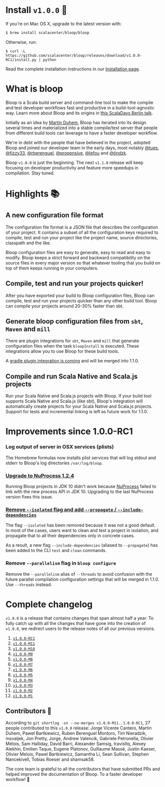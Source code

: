 # Install `v1.0.0` :candy:

If you're on Mac OS X, upgrade to the latest version with:

```sh
$ brew install scalacenter/bloop/bloop
```

Otherwise, run:

```
$ curl -L https://github.com/scalacenter/bloop/releases/download/v1.0.0-RC1/install.py | python
```

Read the complete installation instructions in our [Installation page][installation instructions].

# What is bloop

Bloop is a Scala build server and command-line tool to make the compile and test developer
workflows fast and productive in a build-tool-agnostic way. Learn more about Bloop and its
origins in [this ScalaDays Berlin talk](https://slideslive.com/38908131).

Initially as an idea by [Martin Duhem](@Duhemm), Bloop has iterated into its design several times and
materialized into a stable compile/test server that people from different build tools can leverage to
have a faster developer workflow.

We're in debt with the people that have believed in the project, adopted Bloop and joined our
developer team in the early days, most notably [@tues](https://github.com/tues),
[@fizzy33](https://github.com/fizzy33), [@rberenguel](https://github.com/rberenguel),
[@propensive](https://github.com/propensive),
[@lefou](https://github.com/lefou) and [@tindzk](https://github.com/tindzk).

Bloop `v1.0.0` is just the beginning. The next `v1.1.0` release will keep focusing on developer
productivity and feature more speedups in compilation. Stay tuned.

# Highlights :books:

## A new configuration file format

The configuration file format is a JSON file that describes the configuration of your project.
It contains a subset of all the configuration keys required to compile, test and run your project
like the project name, source directories, classpath and the like.

Bloop configuration files are easy to generate, easy to read and easy to modify. Bloop keeps a
strict forward and backward compatibility on the source files in every major version so that
whatever tooling that you build on top of them keeps running in your computers.

## Compile, test and run your projects quicker!

After you have exported your build to Bloop configuration files, Bloop can compile, test and
run your projects quicker than any other build tool. Bloop can compile your projects around 20-30%
faster than sbt.

## Generate bloop configuration files from `sbt`, `Maven` and `mill`

There are plugin integrations for `sbt`, `Maven` and `mill` that generate configuration files
when the task `bloopInstall` is executed. These integrations allow you to use Bloop for these build
tools.

A [gradle plugin integration is coming](https://github.com/scalacenter/bloop/pull/566) and will be
merged into 1.1.0.

## Compile and run Scala Native and Scala.js projects

Run your Scala Native and Scala.js projects with Bloop. If your build tool supports Scala Native
and Scala.js (like sbt), Bloop's integration will automatically create projects for your Scala
Native and Scala.js projects. Support for tests and incremental linking is left as future work
for 1.1.0.

# Improvements since 1.0.0-RC1

### Log output of server in OSX services (plists)

The Homebrew formulas now installs plist services that will log stdout and stderr to Bloop's log
directories `/var/log/bloop`.

### [Upgrade to NuProcess 1.2.4](https://github.com/scalacenter/bloop/pull/587)

Running Bloop projects in JDK 10 didn't work because [NuProcess][nuprocess] failed to link with the new
process API in JDK 10. Upgrading to the last NuProcess version fixes this issue.

### [Remove `--isolated` flag and add `--propagate` / `--include-dependencies`](https://github.com/scalacenter/bloop/pull/590)

The flag `--isolated` has been removed because it was not a good default. In most of the cases,
users want to clean and test a project in isolation, and propagate that to all their dependencies
only in concrete cases.

As a result, a new flag `--include-dependencies` (aliased to `--propagate`) has been added to
the CLI `test` and `clean` commands.

### Remove `--parallelism` flag in `bloop configure`

Remove the `--parallelism` alias of `--threads` to avoid confusion with the future parallel
compilation configuration settings that will be merged in 1.1.0. Use `--threads` instead.

# Complete changelog

`v1.0.0` is a release that contains changes that span almost half a year. To fully catch up
with all the changes that have gone into the creation of `v1.0.0`, we redirect users to the
release notes of all our previous versions.

1. [`v1.0.0-RC1`](https://github.com/scalacenter/bloop/releases/tag/v1.0.0-RC1)
1. [`v1.0.0-M11`](https://github.com/scalacenter/bloop/releases/tag/v1.0.0-M11)
1. [`v1.0.0-M10`](https://github.com/scalacenter/bloop/releases/tag/v1.0.0-M10)
1. [`v1.0.0-M9`](https://github.com/scalacenter/bloop/releases/tag/v1.0.0-M9)
1. [`v1.0.0-M8`](https://github.com/scalacenter/bloop/releases/tag/v1.0.0-M8)
1. [`v1.0.0-M7`](https://github.com/scalacenter/bloop/releases/tag/v1.0.0-M7)
1. [`v1.0.0-M6`](https://github.com/scalacenter/bloop/releases/tag/v1.0.0-M6)
1. [`v1.0.0-M5`](https://github.com/scalacenter/bloop/releases/tag/v1.0.0-M5)
1. [`v1.0.0-M4`](https://github.com/scalacenter/bloop/releases/tag/v1.0.0-M4)
1. [`v1.0.0-M3`](https://github.com/scalacenter/bloop/releases/tag/v1.0.0-M3)
1. [`v1.0.0-M2`](https://github.com/scalacenter/bloop/releases/tag/v1.0.0-M2)
1. [`v1.0.0-M1`](https://github.com/scalacenter/bloop/releases/tag/v1.0.0-M1)



## Contributors :busts_in_silhouette:

According to `git shortlog -sn --no-merges v1.0.0-M11..1.0.0-RC1`, 27 people contributed to this
`v1.0.0` release: Jorge Vicente Cantero, Martin Duhem, Paweł Bartkiewicz, Ruben Berenguel Montoro, Tim Nieradzik,
msvaljek, Jon Pretty, Jorge, Andrew Valencik, Gabriele Petronella, Olivier Mélois, Sam Halliday,
David Barri, Alexander Samsig, travisltq, Alexey Alekhin, Emilien Taque, Eugene Platonov,
Guillaume Massé, Justin Kaeser, Olivier Melois, Pawel Bartkiewicz, Samantha Li, Sean Sullivan,
Stephen Nancekivell, Tobias Roeser and shamsak58.

The core team is grateful to all the contributors that have submitted PRs and helped
improved the documentation of Bloop. To a faster developer workflow! :clinking_glasses:

[installation instructions]: https://scalacenter.github.io/bloop/docs/installation
[configuration]: https://scalacenter.github.io/bloop/docs/configuration-format/

[#540]: https://github.com/scalacenter/bloop/pull/540
[#538]: https://github.com/scalacenter/bloop/pull/538
[#537]: https://github.com/scalacenter/bloop/pull/537
[#532]: https://github.com/scalacenter/bloop/pull/532
[#535]: https://github.com/scalacenter/bloop/pull/535
[#530]: https://github.com/scalacenter/bloop/pull/530
[#529]: https://github.com/scalacenter/bloop/pull/529
[#528]: https://github.com/scalacenter/bloop/pull/528
[#527]: https://github.com/scalacenter/bloop/pull/527
[#526]: https://github.com/scalacenter/bloop/pull/526
[#457]: https://github.com/scalacenter/bloop/pull/457
[#525]: https://github.com/scalacenter/bloop/pull/525
[#524]: https://github.com/scalacenter/bloop/pull/524
[#523]: https://github.com/scalacenter/bloop/pull/523
[#521]: https://github.com/scalacenter/bloop/pull/521
[#513]: https://github.com/scalacenter/bloop/pull/513
[#517]: https://github.com/scalacenter/bloop/pull/517
[#512]: https://github.com/scalacenter/bloop/pull/512
[#511]: https://github.com/scalacenter/bloop/pull/511
[#479]: https://github.com/scalacenter/bloop/pull/479
[#499]: https://github.com/scalacenter/bloop/pull/499
[#509]: https://github.com/scalacenter/bloop/pull/509
[#502]: https://github.com/scalacenter/bloop/pull/502
[#503]: https://github.com/scalacenter/bloop/pull/503
[#495]: https://github.com/scalacenter/bloop/pull/495
[#494]: https://github.com/scalacenter/bloop/pull/494
[#489]: https://github.com/scalacenter/bloop/pull/489
[#488]: https://github.com/scalacenter/bloop/pull/488
[#487]: https://github.com/scalacenter/bloop/pull/487
[#486]: https://github.com/scalacenter/bloop/pull/486

[scala-native-pr-1234]: https://github.com/scala-native/scala-native/pull/1234
[nuprocess]: https://github.com/brettwooldridge/NuProcess

[@asamsig]: https://github.com/asamsig
[@Baccata]: https://github.com/Baccata
[@Duhemm]: https://github.com/Duhemm
[@gabro]: https://github.com/gabro
[@jvican]: https://github.com/jvican
[@lefou]: https://github.com/lefou
[@msvaljek]: https://github.com/msvaljek
[@tindzk]: https://github.com/tindzk
[@stephennancekivell]: https://github.com/stephennancekivell
[@travisltq]: https://github.com/travisltq
[@tues]: https://github.com/tues
[@japgolly]: https://github.com/japgollly
